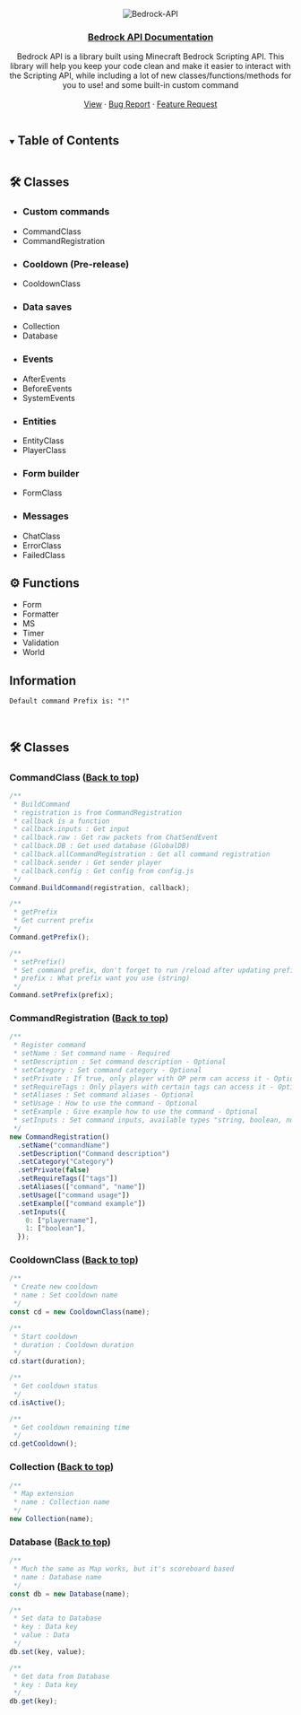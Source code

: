 <!-- DOCUMENTATION MARKDOWN OF BEDROCK-API (https://JustSkyDev/Bedrock-API -->

<!-- LOGO -->
<div align="center">

  ![Bedrock-API](https://socialify.git.ci/JustSkyDev/Bedrock-API/image?description=1&descriptionEditable=Minecraft%20Bedrock%20Custom%20Scripting%20API&font=Source%20Code%20Pro&forks=1&issues=1&logo=https%3A%2F%2Fraw.githubusercontent.com%2FJustSkyDev%2FBedrock-API%2Fmain%2Fpack_icon.png&name=1&owner=1&pattern=Circuit%20Board&pulls=1&stargazers=1&theme=Light)

  <h3 align="center"><u>Bedrock API Documentation</u></h3>

  <p align="center">
    Bedrock API is a library built using Minecraft Bedrock Scripting API. This library will help you keep your code clean and make it easier to interact with the Scripting API, while including a lot of new classes/functions/methods for you to use! and some built-in custom command
    <br />
    <br />
    <a href="https://github.com/JustSkyDev/Bedrock-API">View</a>
    ·
    <a href="https://github.com/JustSkyDev/Bedrock-API/issues">Bug Report</a>
    ·
    <a href="https://github.com/JustSkyDev/Bedrock-API/issues">Feature Request</a>
  </p>
</div>

<!-- TABLE OF CONTENTS -->
<details open="open">
  <summary><h2 style="display: inline-block">Table of Contents</h2></summary>
  
  <p>
    <h2> 🛠️ Classes </h2>
  </p>
  <ul>
    <li>
      <h3> Custom commands </h3>
    </li>
    <li>
      <a href="#commandclass" style="text-decoration: none"> CommandClass </a>
    </li>
    <li>
      <a href="#commandregistration" style="text-decoration: none"> CommandRegistration </a>
    </li>
    <li>
      <h3> Cooldown (Pre-release)</h3>
    </li>
    <li>
      <a href="#cooldownclass" style="text-decoration: none"> CooldownClass </a>
    </li>
    <li>
      <h3> Data saves </h3>
    </li>
    <li>
      <a href="#collection" style="text-decoration: none"> Collection </a>
    </li>
    <li>
      <a href="#database" style="text-decoration: none"> Database </a>
    </li>
    <li>
      <h3> Events </h3>
    </li>
    <li>
      <a href="#afterevents" style="text-decoration: none"> AfterEvents </a>
    </li>
    <li>
      <a href="#beforeevents" style="text-decoration: none"> BeforeEvents </a>
    </li>
    <li>
      <a href="#systemevents" style="text-decoration: none"> SystemEvents </a>
    </li>
    <li>
      <h3> Entities </h3>
    </li>
    <li>
      <a href="#entityclass" style="text-decoration: none"> EntityClass </a>
    </li>
    <li>
      <a href="#playerclass" style="text-decoration: none"> PlayerClass </a>
    </li>
    <li>
      <h3> Form builder </h3>
    </li>
    <li>
      <a href="#formclass" style="text-decoration: none"> FormClass </a>
    </li>
    <li>
      <h3> Messages </h3>
    </li>
    <li>
      <a href="#chatclass" style="text-decoration: none"> ChatClass </a>
    </li>
    <li>
      <a href="#errorclass" style="text-decoration: none"> ErrorClass </a>
    </li>
    <li>
      <a href="#failedclass" style="text-decoration: none"> FailedClass </a>
    </li>
  </ul>
  
  <p> 
    <h2> ⚙️ Functions </h2>
  </p>
  <ul>
    <li>
      <a href="#form" style="text-decoration: none"> Form </a>
    </li>
    <li>
      <a href="#formatter" style="text-decoration: none"> Formatter </a>
    </li>
    <li>
      <a href="#ms" style="text-decoration: none"> MS </a>
    </li>
    <li>
      <a href="#timer" style="text-decoration: none"> Timer </a>
    </li>
    <li>
      <a href="#validation" style="text-decoration: none"> Validation </a>
    </li>
    <li>
      <a href="#world" style="text-decoration: none"> World </a>
    </li>
  </ul>
</details>

## Information
`Default command Prefix is: "!"`

<br />

## 🛠️ Classes
### CommandClass ([Back to top](#))
```javascript
/**
 * BuildCommand
 * registration is from CommandRegistration
 * callback is a function 
 * callback.inputs : Get input
 * callback.raw : Get raw packets from ChatSendEvent
 * callback.DB : Get used database (GlobalDB)
 * callback.allCommandRegistration : Get all command registration
 * callback.sender : Get sender player
 * callback.config : Get config from config.js
 */
Command.BuildCommand(registration, callback);

/**
 * getPrefix
 * Get current prefix
 */
Command.getPrefix();

/**
 * setPrefix()
 * Set command prefix, don't forget to run /reload after updating prefix
 * prefix : What prefix want you use (string)
 */
Command.setPrefix(prefix);
```

### CommandRegistration ([Back to top](#))
```javascript
/**
 * Register command 
 * setName : Set command name - Required 
 * setDescription : Set command description - Optional
 * setCategory : Set command category - Optional
 * setPrivate : If true, only player with OP perm can access it - Optional 
 * setRequireTags : Only players with certain tags can access it - Optional
 * setAliases : Set command aliases - Optional
 * setUsage : How to use the command - Optional
 * setExample : Give example how to use the command - Optional
 * setInputs : Set command inputs, available types "string, boolean, number, playername" - Optional
 */
new CommandRegistration()
  .setName("commandName")
  .setDescription("Command description")
  .setCategory("Category")
  .setPrivate(false)
  .setRequireTags(["tags"])
  .setAliases(["command", "name"])
  .setUsage(["command usage"])
  .setExample(["command example"])
  .setInputs({
    0: ["playername"],
    1: ["boolean"],
  });
```
### CooldownClass ([Back to top](#))
```javascript
/**
 * Create new cooldown 
 * name : Set cooldown name
 */
const cd = new CooldownClass(name);

/**
 * Start cooldown 
 * duration : Cooldown duration 
 */
cd.start(duration);

/**
 * Get cooldown status
 */
cd.isActive();

/**
 * Get cooldown remaining time
 */
cd.getCooldown();
```

### Collection ([Back to top](#))
```javascript
/**
 * Map extension 
 * name : Collection name 
 */
new Collection(name);
```

### Database ([Back to top](#))
```javascript
/**
 * Much the same as Map works, but it's scoreboard based
 * name : Database name
 */
const db = new Database(name);

/**
 * Set data to Database
 * key : Data key 
 * value : Data
 */
db.set(key, value);

/**
 * Get data from Database
 * key : Data key
 */
db.get(key);
```

